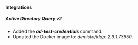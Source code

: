 
#### Integrations

##### Active Directory Query v2
- Added the ***ad-test-credentials*** command.
- Updated the Docker image to: *demisto/ldap: 2.9.1.73650*.
